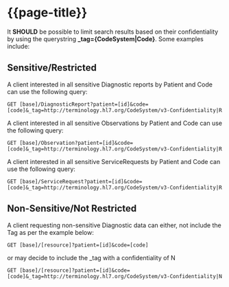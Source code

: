 # {{page-title}}

It **SHOULD** be possible to limit search results based on their confidentiality by using the querystring **_tag={CodeSystem|Code}**. Some examples include:

## Sensitive/Restricted
A client interested in all sensitive Diagnostic reports by Patient and Code can use the following query:

```
GET [base]/DiagnosticReport?patient=[id]&code=[code]&_tag=http://terminology.hl7.org/CodeSystem/v3-Confidentiality|R
```
A client interested in all sensitive Observations by Patient and Code can use the following query:
```
GET [base]/Observation?patient=[id]&code=[code]&_tag=http://terminology.hl7.org/CodeSystem/v3-Confidentiality|R
```
A client interested in all sensitive ServiceRequests by Patient and Code can use the following query:
```
GET [base]/ServiceRequest?patient=[id]&code=[code]&_tag=http://terminology.hl7.org/CodeSystem/v3-Confidentiality|R
```

## Non-Sensitive/Not Restricted
A client requesting non-sensitive Diagnostic data can either, not include the Tag as per the example below:
```
GET [base]/[resource]?patient=[id]&code=[code]
```
or may decide to include the _tag with a confidentiality of N
```
GET [base]/[resource]?patient=[id]&code=[code]&_tag=http://terminology.hl7.org/CodeSystem/v3-Confidentiality|N
```
